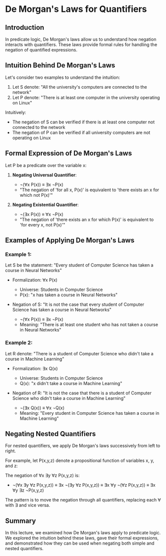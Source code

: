 # De Morgan's Laws for Quantifiers

## Introduction

In predicate logic, De Morgan's laws allow us to understand how negation interacts with quantifiers. These laws provide formal rules for handling the negation of quantified expressions.

## Intuition Behind De Morgan's Laws

Let's consider two examples to understand the intuition:

1. Let S denote: "All the university's computers are connected to the network"
2. Let P denote: "There is at least one computer in the university operating on Linux"

Intuitively:
- The negation of S can be verified if there is at least one computer not connected to the network
- The negation of P can be verified if all university computers are not operating on Linux

## Formal Expression of De Morgan's Laws

Let P be a predicate over the variable x:

1. **Negating Universal Quantifier**:
   - ¬(∀x P(x)) ≡ ∃x ¬P(x)
   - "The negation of 'for all x, P(x)' is equivalent to 'there exists an x for which not P(x)'"

2. **Negating Existential Quantifier**:
   - ¬(∃x P(x)) ≡ ∀x ¬P(x)
   - "The negation of 'there exists an x for which P(x)' is equivalent to 'for every x, not P(x)'"

## Examples of Applying De Morgan's Laws

### Example 1:
Let S be the statement: "Every student of Computer Science has taken a course in Neural Networks"

- Formalization: ∀x P(x)
  - Universe: Students in Computer Science
  - P(x): "x has taken a course in Neural Networks"

- Negation of S: "It is not the case that every student of Computer Science has taken a course in Neural Networks"
  - ¬(∀x P(x)) ≡ ∃x ¬P(x)
  - Meaning: "There is at least one student who has not taken a course in Neural Networks"

### Example 2:
Let R denote: "There is a student of Computer Science who didn't take a course in Machine Learning"

- Formalization: ∃x Q(x)
  - Universe: Students in Computer Science
  - Q(x): "x didn't take a course in Machine Learning"

- Negation of R: "It is not the case that there is a student of Computer Science who didn't take a course in Machine Learning"
  - ¬(∃x Q(x)) ≡ ∀x ¬Q(x)
  - Meaning: "Every student in Computer Science has taken a course in Machine Learning"

## Negating Nested Quantifiers

For nested quantifiers, we apply De Morgan's laws successively from left to right.

For example, let P(x,y,z) denote a propositional function of variables x, y, and z:

The negation of ∀x ∃y ∀z P(x,y,z) is:
- ¬(∀x ∃y ∀z P(x,y,z)) ≡ ∃x ¬(∃y ∀z P(x,y,z)) ≡ ∃x ∀y ¬(∀z P(x,y,z)) ≡ ∃x ∀y ∃z ¬P(x,y,z)

The pattern is to move the negation through all quantifiers, replacing each ∀ with ∃ and vice versa.

## Summary

In this lecture, we examined how De Morgan's laws apply to predicate logic. We explored the intuition behind these laws, gave their formal expressions, and demonstrated how they can be used when negating both simple and nested quantifiers.